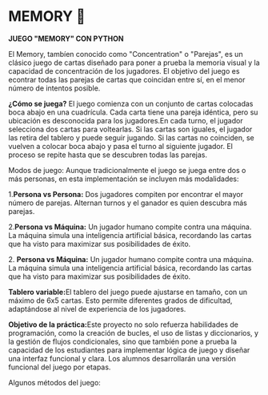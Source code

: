 # MEMORY 🎴

<p><strong>JUEGO "MEMORY" CON PYTHON</strong></p>
<p>El Memory, tambíen conocido como "Concentration" o "Parejas", es un clásico juego de cartas diseñado para poner a prueba la memoria visual y la capacidad de concentración de los jugadores. El objetivo del juego es econtrar todas las parejas de cartas que coincidan entre sí, en el menor número de intentos posible.</p>
<p><strong>¿Cómo se juega?</strong> El juego comienza con un conjunto de cartas colocadas boca abajo en una cuadrícula. Cada carta tiene una pareja idéntica, pero su ubicación es desconocida para los jugadores.En cada turno, el jugador selecciona dos cartas para voltearlas. Si las cartas son
iguales, el jugador las retira del tablero y puede seguir jugando. Si las cartas no coinciden,
se vuelven a colocar boca abajo y pasa el turno al siguiente jugador. El proceso se repite
hasta que se descubren todas las parejas.</p>
<p>Modos de juego: Aunque tradicionalmente el juego se juega entre dos o más personas, en
esta implementación se incluyen más modalidades:</p>
<p>1.<strong>Persona vs Persona:</strong>  Dos jugadores compiten por encontrar el mayor número de
parejas. Alternan turnos y el ganador es quien descubra más parejas.</p>
<p>2.<strong>Persona vs Máquina:</strong>  Un jugador humano compite contra una máquina. La máquina
simula una inteligencia artificial básica, recordando las cartas que ha visto para
maximizar sus posibilidades de éxito.</p>
<p>2. <strong>Persona vs Máquina:</strong> Un jugador humano compite contra una máquina. La máquina
simula una inteligencia artificial básica, recordando las cartas que ha visto para
maximizar sus posibilidades de éxito.</p>
<p><strong>Tablero variable:</strong>El tablero del juego puede ajustarse en tamaño, con un máximo de 6x5
cartas. Esto permite diferentes grados de dificultad, adaptándose al nivel de experiencia de
los jugadores.</p>
<p><strong>Objetivo de la práctica:</strong>Este proyecto no solo refuerza habilidades de programación, como
la creación de bucles, el uso de listas y diccionarios, y la gestión de flujos condicionales, sino
que también pone a prueba la capacidad de los estudiantes para implementar lógica de
juego y diseñar una interfaz funcional y clara. Los alumnos desarrollarán una versión
funcional del juego por etapas.</p>
<p>Algunos métodos del juego:</p>


